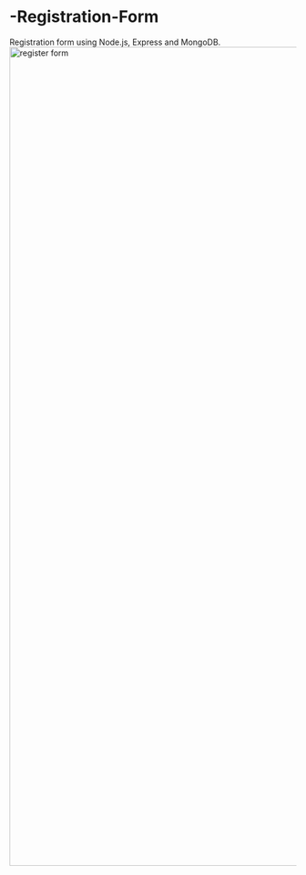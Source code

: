 # -Registration-Form
Registration form using Node.js, Express and MongoDB. 
<img width="1436" alt="register form" src="https://user-images.githubusercontent.com/87092103/130903834-f0d9e1c9-32a1-4e8b-aa6d-6375752aaa39.png">

